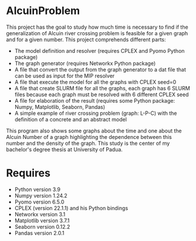 # AlcuinProblem
This project has the goal to study how much time is necessary to find if the generalization of Alcuin river crossing problem is feasible for a given graph and for a given number. This project comprehends different parts:
- The model definition and resolver (requires CPLEX and Pyomo Python package)
- The graph generator (requires Networkx Python package)
- A file that convert the output from the graph generator to a dat file that can be used as input for the MIP resolver
- A file that execute the model for all the graphs with CPLEX seed=0
- A file that create SLURM file for all the graphs, each graph has 6 SLURM files because each graph must be resolved with 6 different CPLEX seed
- A file for elaboration of the result (requires some Python package: Numpy, Matplotlib, Seaborn, Pandas)
- A simple example of river crossing problem (graph: L-P-C) with the definition of a concrete and an abstract model

This program also shows some graphs about the time and one about the Alcuin Number of a graph highlighting the dependence between this number and the density of the graph.
This study is the center of my bachelor's degree thesis at University of Padua.

# Requires
- Python version 3.9
- Numpy version 1.24.2
- Pyomo version 6.5.0
- CPLEX (version 22.1.1) and his Python bindings
- Networkx version 3.1
- Matplotlib version 3.7.1
- Seaborn version 0.12.2
- Pandas version 2.0.1
